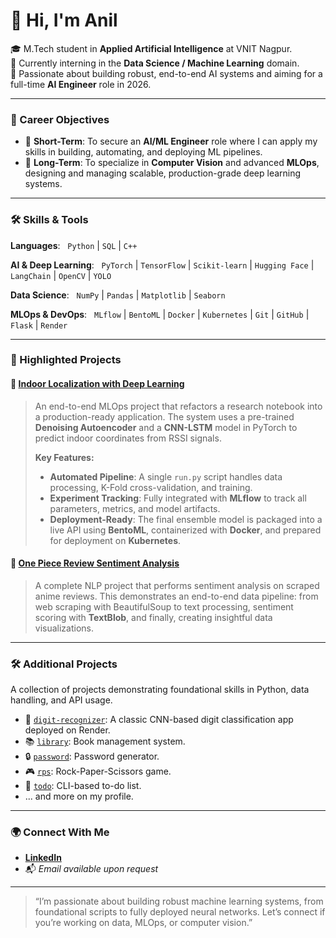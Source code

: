 # 👋 Hi, I'm Anil

🎓 M.Tech student in **Applied Artificial Intelligence** at VNIT Nagpur.  
💼 Currently interning in the **Data Science / Machine Learning** domain.  
🚀 Passionate about building robust, end-to-end AI systems and aiming for a full-time **AI Engineer** role in 2026.

---

### 🧠 Career Objectives

- 🔧 **Short-Term**: To secure an **AI/ML Engineer** role where I can apply my skills in building, automating, and deploying ML pipelines.
- 🚀 **Long-Term**: To specialize in **Computer Vision** and advanced **MLOps**, designing and managing scalable, production-grade deep learning systems.

---

### 🛠️ Skills & Tools

**Languages**:  
`Python` | `SQL` | `C++`

**AI & Deep Learning**:  
`PyTorch` | `TensorFlow` | `Scikit-learn` | `Hugging Face` | `LangChain` | `OpenCV` | `YOLO`

**Data Science**:  
`NumPy` | `Pandas` | `Matplotlib` | `Seaborn`

**MLOps & DevOps**:  
`MLflow` | `BentoML` | `Docker` | `Kubernetes` | `Git` | `GitHub` | `Flask` | `Render`

---

### 🌟 Highlighted Projects

#### 📍 [Indoor Localization with Deep Learning](https://github.com/timbersaw-jugg/Indoor_localization_project)
> An end-to-end MLOps project that refactors a research notebook into a production-ready application. The system uses a pre-trained **Denoising Autoencoder** and a **CNN-LSTM** model in PyTorch to predict indoor coordinates from RSSI signals.
>
> **Key Features:**
> - **Automated Pipeline**: A single `run.py` script handles data processing, K-Fold cross-validation, and training.
> - **Experiment Tracking**: Fully integrated with **MLflow** to track all parameters, metrics, and model artifacts.
> - **Deployment-Ready**: The final ensemble model is packaged into a live API using **BentoML**, containerized with **Docker**, and prepared for deployment on **Kubernetes**.

#### 💬 [One Piece Review Sentiment Analysis](https://github.com/timbersaw-jugg/one_piece_review)
> A complete NLP project that performs sentiment analysis on scraped anime reviews. This demonstrates an end-to-end data pipeline: from web scraping with BeautifulSoup to text processing, sentiment scoring with **TextBlob**, and finally, creating insightful data visualizations.

---

### 🛠️ Additional Projects

A collection of projects demonstrating foundational skills in Python, data handling, and API usage.

- 🔢 [`digit-recognizer`](https://github.com/timbersaw-jugg/digit-recognizer): A classic CNN-based digit classification app deployed on Render.
- 📚 [`library`](https://github.com/timbersaw-jugg/library): Book management system.
- 🔒 [`password`](https://github.com/timbersaw-jugg/password): Password generator.
- 🎮 [`rps`](https://github.com/timbersaw-jugg/rps): Rock-Paper-Scissors game.
- 📝 [`todo`](https://github.com/timbersaw-jugg/todo): CLI-based to-do list.
- ... and more on my profile.

---

### 🌍 Connect With Me

- [**LinkedIn**](https://www.linkedin.com/in/anilvansarla) 
- 📬 *Email available upon request*

---

> “I’m passionate about building robust machine learning systems, from foundational scripts to fully deployed neural networks. Let’s connect if you’re working on data, MLOps, or computer vision.”
